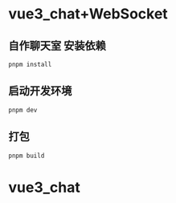 # vue3_chat+WebSocket

## 自作聊天室 安装依赖
```base
pnpm install
```

## 启动开发环境
```base
pnpm dev
```

## 打包
```base
pnpm build
```

# vue3_chat
